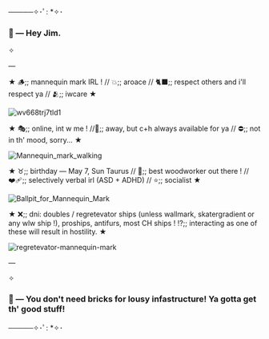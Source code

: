 ─────✧･ﾟ: *✧･
### 🔨 — Hey Jim.

✧

—

★ 🪵;; mannequin mark IRL ! // 💥;; aroace // 🐈‍⬛;; respect others and i'll respect ya // 🫂;; iwcare ★

![wv668trj7tld1](https://github.com/user-attachments/assets/e1e4ad52-acbc-43c7-bab2-ebf02a4fbd8b)



★ 🎭;; online, int w me ! //🌙;; away, but c+h always available for ya // ⛔;; not in th' mood, sorry... ★

![Mannequin_mark_walking](https://github.com/user-attachments/assets/12cdea1e-7ae5-4c9f-819d-4458cb336a47)



★ ♉;; birthday — May 7, Sun Taurus // 🍂;; best woodworker out there ! // ❤️‍🩹;; selectively verbal irl (ASD + ADHD) // ⭐;; socialist ★

![Ballpit_for_Mannequin_Mark](https://github.com/user-attachments/assets/fe4d5626-cf95-433f-b599-524f9b573c5b)



★ ❌;; dni: doubles / regretevator ships (unless wallmark, skatergradient or any wlw ship !), proships, antifurs, most CH ships ! ⁉️;; interacting as one of these will result in hostility. ★

![regretevator-mannequin-mark](https://github.com/user-attachments/assets/5bf442f0-e526-4555-8fa0-c49a6e2a1ffa)

—

✧

### 🔨 — You don't need bricks for lousy infastructure! Ya gotta get th' good stuff!
─────✧･ﾟ: *✧･
